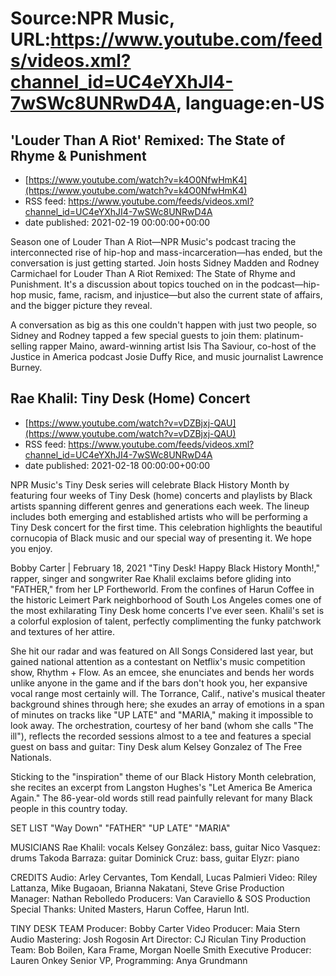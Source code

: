 # Source:NPR Music, URL:https://www.youtube.com/feeds/videos.xml?channel_id=UC4eYXhJI4-7wSWc8UNRwD4A, language:en-US

## 'Louder Than A Riot' Remixed: The State of Rhyme & Punishment
 - [https://www.youtube.com/watch?v=k4O0NfwHmK4](https://www.youtube.com/watch?v=k4O0NfwHmK4)
 - RSS feed: https://www.youtube.com/feeds/videos.xml?channel_id=UC4eYXhJI4-7wSWc8UNRwD4A
 - date published: 2021-02-19 00:00:00+00:00

Season one of Louder Than A Riot—NPR Music's podcast tracing the interconnected rise of hip-hop and mass-incarceration—has ended, but the conversation is just getting started. Join hosts Sidney Madden and Rodney Carmichael for Louder Than A Riot Remixed: The State of Rhyme and Punishment. It's a discussion about topics touched on in the podcast—hip-hop music, fame, racism, and injustice—but also the current state of affairs, and the bigger picture they reveal.

A conversation as big as this one couldn't happen with just two people, so Sidney and Rodney tapped a few special guests to join them: platinum-selling rapper Maino, award-winning artist Isis Tha Saviour, co-host of the Justice in America podcast Josie Duffy Rice, and music journalist Lawrence Burney.

## Rae Khalil: Tiny Desk (Home) Concert
 - [https://www.youtube.com/watch?v=vDZBjxj-QAU](https://www.youtube.com/watch?v=vDZBjxj-QAU)
 - RSS feed: https://www.youtube.com/feeds/videos.xml?channel_id=UC4eYXhJI4-7wSWc8UNRwD4A
 - date published: 2021-02-18 00:00:00+00:00

NPR Music's Tiny Desk series will celebrate Black History Month by featuring four weeks of Tiny Desk (home) concerts and playlists by Black artists spanning different genres and generations each week. The lineup includes both emerging and established artists who will be performing a Tiny Desk concert for the first time. This celebration highlights the beautiful cornucopia of Black music and our special way of presenting it. We hope you enjoy.

Bobby Carter | February 18, 2021
"Tiny Desk! Happy Black History Month!," rapper, singer and songwriter Rae Khalil exclaims before gliding into "FATHER," from her LP Fortheworld. From the confines of Harun Coffee in the historic Leimert Park neighborhood of South Los Angeles comes one of the most exhilarating Tiny Desk home concerts I've ever seen. Khalil's set is a colorful explosion of talent, perfectly complimenting the funky patchwork and textures of her attire.

She hit our radar and was featured on All Songs Considered last year, but gained national attention as a contestant on Netflix's music competition show, Rhythm + Flow. As an emcee, she enunciates and bends her words unlike anyone in the game and if the bars don't hook you, her expansive vocal range most certainly will. The Torrance, Calif., native's musical theater background shines through here; she exudes an array of emotions in a span of minutes on tracks like "UP LATE" and "MARIA," making it impossible to look away. The orchestration, courtesy of her band (whom she calls "The ill"), reflects the recorded sessions almost to a tee and features a special guest on bass and guitar: Tiny Desk alum Kelsey Gonzalez of The Free Nationals.

Sticking to the "inspiration" theme of our Black History Month celebration, she recites an excerpt from Langston Hughes's "Let America Be America Again." The 86-year-old words still read painfully relevant for many Black people in this country today.

SET LIST
"Way Down"
"FATHER"
"UP LATE"
"MARIA"

MUSICIANS
Rae Khalil: vocals
Kelsey González: bass, guitar
Nico Vasquez: drums
Takoda Barraza: guitar
Dominick Cruz: bass, guitar
Elyzr: piano

CREDITS
Audio: Arley Cervantes, Tom Kendall, Lucas Palmieri
Video: Riley Lattanza, Mike Bugaoan, Brianna Nakatani, Steve Grise
Production Manager: Nathan Rebolledo
Producers: Van Caraviello & SOS Production
Special Thanks: United Masters, Harun Coffee, Harun Intl.

TINY DESK TEAM
Producer: Bobby Carter
Video Producer: Maia Stern
Audio Mastering: Josh Rogosin
Art Director: CJ Riculan
Tiny Production Team: Bob Boilen, Kara Frame, Morgan Noelle Smith
Executive Producer: Lauren Onkey
Senior VP, Programming: Anya Grundmann

